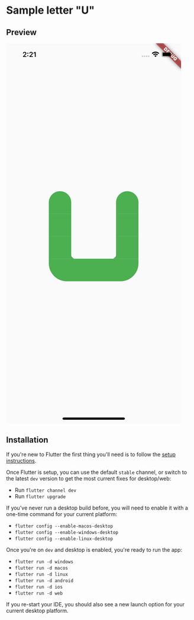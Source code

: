 # Sample letter "U"

## Preview

![Preview](u.png)

## Installation

If you're new to Flutter the first thing you'll need is to follow the [setup instructions](https://flutter.dev/docs/get-started/install).

Once Flutter is setup, you can use the default `stable` channel, or switch to the latest `dev` version to get the most current fixes for desktop/web:
* Run `flutter channel dev`
* Run `flutter upgrade`

If you've never run a desktop build before, you will need to enable it with a one-time command for your current platform:
* `flutter config --enable-macos-desktop`
* `flutter config --enable-windows-desktop`
* `flutter config --enable-linux-desktop`

Once you're on `dev` and desktop is enabled, you're ready to run the app:
* `flutter run -d windows`
* `flutter run -d macos`
* `flutter run -d linux`
* `flutter run -d android`
* `flutter run -d ios`
* `flutter run -d web`

If you re-start your IDE, you should also see a new launch option for your current desktop platform.

